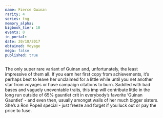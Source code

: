 ```yaml
---
name: Fierce Guinan
rarity: 4
series: tng
memory_alpha:
bigbook_tier: 10
events: 0
in_portal:
date: 20/10/2017
obtained: Voyage
mega: false
published: true
---
```


The only super rare variant of Guinan and, unfortunately, the least impressive of them all. If you earn her first copy from achievements, it’s perhaps best to leave her unclaimed for a little while until you net another star from voyages or have campaign citations to burn. Saddled with bad bases and vaguely uneventable traits, this imp will contribute little in the long run outside of 65% gauntlet crit in everybody’s favorite ‘Guinan Gauntlet’ - and even then, usually amongst walls of her much bigger sisters. She’s a Ron Popeil special - just freeze and forget if you luck out or pay the price to fuse.

